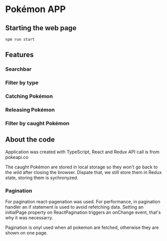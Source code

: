 # Pokémon APP

## Starting the web page

```
npm run start
```

## Features

### Searchbar

### Filter by type

### Catching Pokémon

### Releasing Pokémon

### Filter by caught Pokémon

## About the code

Application was created with TypeScript, React and Redux
API call is from pokeapi.co

The caught Pokémon are stored in local storage so they won't go back to the wild after closing the browser. Dispate that, we still store them in Redux state, storing them is sychronyzed.

### Pagination

For pagination react-pagenation was used. For performance, in pagination handler an if statement is used to avoid refetching data. Setting an initialPage property on ReactPagination triggers an onChange event, that's why it was necessarry.

Pagination is onyl used when all pokemon are fetched, otherwise they are shown on one page.
